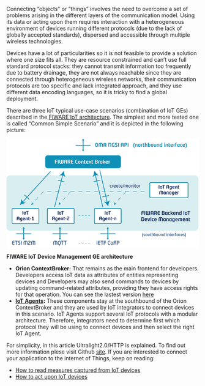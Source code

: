 Connecting “objects” or “things” involves the need to overcome a set of problems
arising in the different layers of the communication model. Using its data or
acting upon them requires interaction with a heterogeneous environment of
devices running different protocols (due to the lack of globally accepted
standards), dispersed and accessible through multiple wireless technologies.

Devices have a lot of particularities so it is not feasible to provide a
solution where one size fits all. They are resource constrained and can’t use
full standard protocol stacks: they cannot transmit information too frequently
due to battery drainage, they are not always reachable since they are connected
through heterogeneous wireless networks, their communication protocols are too
specific and lack integrated approach, and they use different data encoding
languages, so it is tricky to find a global deployment.

There are three IoT typical use-case scenarios (combination of IoT GEs)
described in the
[FIWARE IoT architecture](http://forge.fiware.org/plugins/mediawiki/wiki/fiware/index.php/Internet_of_Things_%28IoT%29_Services_Enablement_Architecture).
The simplest and more tested one is called “Common Simple Scenario” and it is
depicted in the following picture:

[![3](images/3.png)](images/3.png)

**FIWARE IoT Device Management GE architecture**

-   **Orion ContextBroker:** That remains as the main frontend for developers.
    Developers access IoT data as attributes of entities representing devices
    and Developers may also send commands to devices by updating command-related
    attributes, providing they have access rights for that operation. You can
    see the lastest version
    [here](https://github.com/telefonicaid/fiware-orion/)
-   **[IoT Agents](https://github.com/Fiware?utf8=%E2%9C%93&q=IoTAgent):** These
    components stay at the southbound of the Orion ContextBroker and they are
    used by IoT integrators to connect devices in this scenario. IoT Agents
    support several IoT protocols with a modular architecture. Therefore,
    integrators need to determine first which protocol they will be using to
    connect devices and then select the right IoT Agent.

For simplicity, in this article Ultralight2.0/HTTP is explained. To find out
more information plese visit Github
[site](https://github.com/telefonicaid/iotagent-ul). If you are interested to
connect your application to the internet of Things, keep on reading:

-   [How to read measures captured from IoT devices](/iot-agents/how-to-read-measures-captured-from-iot-devices.md)
-   [How to act upon IoT devices](/iot-agents/how-to-act-upon-iot-devices.md)
